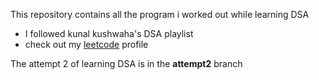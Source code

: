 This repository contains all the program i worked out while learning DSA

- I followed kunal kushwaha's DSA playlist
- check out my [leetcode](https://leetcode.com/lubnafathima275/) profile

The attempt 2 of learning DSA is in the **attempt2** branch
